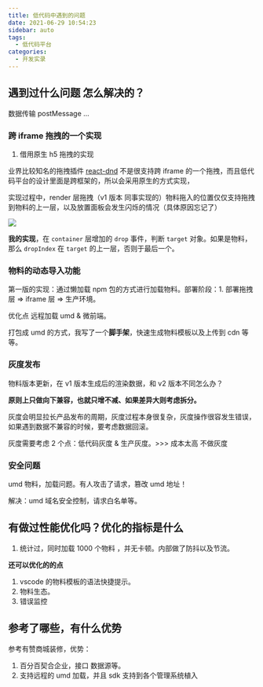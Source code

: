 ```yaml
---
title: 低代码中遇到的问题
date: 2021-06-29 10:54:23
sidebar: auto
tags:
  - 低代码平台
categories:
  - 开发实录
---
```


## 遇到过什么问题 怎么解决的？

数据传输 postMessage ...

### 跨 iframe 拖拽的一个实现

1. 借用原生 h5 拖拽的实现

业界比较知名的拖拽插件 [react-dnd]() 不是很支持跨 iframe 的一个拖拽，而且低代码平台的设计里面是跨框架的，所以会采用原生的方式实现，

实现过程中，render 层拖拽（v1 版本 同事实现的）物料拖入的位置仅仅支持拖拽到物料的上一层，以及放置面板会发生闪烁的情况（具体原因忘记了）

![](https://alvin-cdn.oss-cn-shenzhen.aliyuncs.com/images/drag.png)

**我的实现**，在 `container` 层增加的 `drop` 事件，判断 `target` 对象。如果是物料，那么 `dropIndex` 在 `target` 的上一层，否则于最后一个。

### 物料的动态导入功能

第一版的实现：通过懒加载 npm 包的方式进行加载物料。部署阶段：1. 部署拖拽层 => iframe 层 => 生产环境。

优化点 远程加载 umd & 微前端。

打包成 umd 的方式，我写了一个**脚手架**，快速生成物料模板以及上传到 cdn 等等。

### 灰度发布

物料版本更新，在 v1 版本生成后的渲染数据，和 v2 版本不同怎么办？

**原则上只做向下兼容，也就只增不减、如果差异大则考虑拆分。**

灰度会明显拉长产品发布的周期，灰度过程本身很复杂，灰度操作很容发生错误，如果遇到数据不兼容的时候，要考虑数据回滚。

灰度需要考虑 2 个点：低代码灰度 & 生产灰度。>>> 成本太高 不做灰度

### 安全问题

umd 物料，加载问题。有人攻击了请求，篡改 umd 地址！

解决：umd 域名安全控制，请求白名单等。

## 有做过性能优化吗？优化的指标是什么

1. 统计过，同时加载 1000 个物料 ，并无卡顿。内部做了防抖以及节流。

**还可以优化的的点**

1. vscode 的物料模板的语法快捷提示。
2. 物料生态。
3. 错误监控

## 参考了哪些，有什么优势

参考有赞商城装修，优势：

1. 百分百契合企业，接口 数据源等。
2. 支持远程的 umd 加载，并且 sdk 支持到各个管理系统植入
